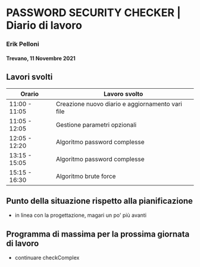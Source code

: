# PASSWORD SECURITY CHECKER | Diario di lavoro
### Erik Pelloni
#### Trevano, 11 Novembre 2021

## Lavori svolti


|Orario        |Lavoro svolto                                                  |
|--------------|---------------------------------------------------------------|
|11:00 - 11:05 |Creazione nuovo diario e aggiornamento vari file               |
|11:05 - 12:05 |Gestione parametri opzionali                                   |
|12:05 - 12:20 |Algoritmo password complesse                                   |
|13:15 - 15:05 |Algoritmo password complesse                                   |
|15:15 - 16:30 |Algoritmo brute force                                          |

[//]: <> (##  Problemi riscontrati e soluzioni adottate)


##  Punto della situazione rispetto alla pianificazione
+ in linea con la progettazione, magari un po' più avanti
## Programma di massima per la prossima giornata di lavoro
+ continuare checkComplex
